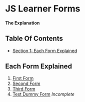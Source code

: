 
<!-- GENERATED DOCUMENT! DO NOT EDIT! -->
# JS Learner Forms #
#### The Explanation ####


## Table Of Contents ##

- [Section 1: Each Form Explained](#user-content-each-form-explained)

## Each Form Explained ##

1. [First Form](./docs/FIRST-FORM.md)
2. [Second Form](./docs/SECOND-FORM.md)
3. [Third Form](./docs/THIRD-FORM.md)
3. [Test Dummy Form](./docs/TEST-DUMMY-FORM.md) _Incomplete_
    

<!-- GENERATED DOCUMENT! DO NOT EDIT! -->
    